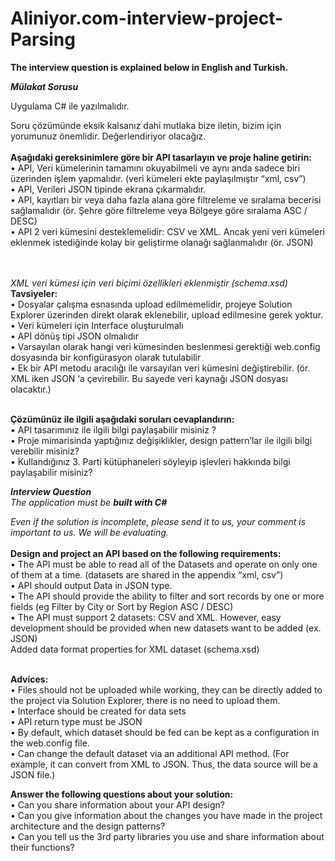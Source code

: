 # Aliniyor.com-interview-project-Parsing

****The interview question is explained below in English and Turkish.****




***Mülakat Sorusu***

Uygulama C# ile yazılmalıdır.

Soru çözümünde eksik kalsanız dahi mutlaka bize iletin, bizim için yorumunuz önemlidir. Değerlendiriyor olacağız.
<br/>
<br/>
**Aşağıdaki gereksinimlere göre bir API tasarlayın ve proje haline getirin:**
<br/>
•	API, Veri kümelerinin tamamını okuyabilmeli ve aynı anda sadece biri üzerinden işlem yapmalıdır. (veri kümeleri ekte paylaşılmıştır “xml, csv”)
<br/>
•	API, Verileri JSON tipinde ekrana çıkarmalıdır.
<br/>
•	API, kayıtları bir veya daha fazla alana göre filtreleme ve sıralama becerisi sağlamalıdır (ör. Şehre göre filtreleme veya Bölgeye göre sıralama ASC / DESC)
<br/>
•	API 2 veri kümesini desteklemelidir: CSV ve XML. Ancak yeni veri kümeleri eklenmek istediğinde kolay bir geliştirme olanağı sağlanmalıdır (ör. JSON)
<br/>
<br/>
<br/>

*XML veri kümesi için veri biçimi özellikleri eklenmiştir (schema.xsd)*
<br/>
**Tavsiyeler:**
<br/>
•	Dosyalar çalışma esnasında upload edilmemelidir, projeye Solution Explorer üzerinden direkt olarak eklenebilir, upload edilmesine gerek yoktur.
<br/>
•	Veri kümeleri için Interface oluşturulmalı
<br/>
•	API dönüş tipi JSON olmalıdır
<br/>
•	Varsayılan olarak hangi veri kümesinden beslenmesi gerektiği web.config dosyasında bir konfigürasyon olarak tutulabilir
<br/>
•	Ek bir API metodu aracılığı ile varsayılan veri kümesini değiştirebilir. (ör. XML iken JSON ‘a çevirebilir. Bu sayede veri kaynağı JSON dosyası olacaktır.)
<br/>
<br/>

**Çözümünüz ile ilgili aşağıdaki soruları cevaplandırın:**
<br/>
•	API tasarımınız ile ilgili bilgi paylaşabilir misiniz ?
<br/>
•	Proje mimarisinda yaptığınız değişiklikler, design pattern’lar ile ilgili bilgi verebilir misiniz?
<br/>
•	Kullandığınız 3. Parti kütüphaneleri söyleyip işlevleri hakkında bilgi paylaşabilir misiniz?
<br/>


***Interview Question***
<br/>
*The application must be **built with C#***
<br/>

*Even if the solution is incomplete, please send it to us, your comment is important to us. We will be evaluating.*
<br/>
<br/>
**Design and project an API based on the following requirements:**
<br/>
• The API must be able to read all of the Datasets and operate on only one of them at a time. (datasets are shared in the appendix “xml, csv”)
<br/>
• API should output Data in JSON type.
<br/>
• The API should provide the ability to filter and sort records by one or more fields (eg Filter by City or Sort by Region ASC / DESC)
<br/>
• The API must support 2 datasets: CSV and XML. However, easy development should be provided when new datasets want to be added (ex. JSON)
<br/>
Added data format properties for XML dataset (schema.xsd)
<br/>
<br/>

**Advices:**
<br/>
• Files should not be uploaded while working, they can be directly added to the project via Solution Explorer, there is no need to upload them.
<br/>
• Interface should be created for data sets
<br/>
• API return type must be JSON
<br/>
• By default, which dataset should be fed can be kept as a configuration in the web.config file.
<br/>
• Can change the default dataset via an additional API method. (For example, it can convert from XML to JSON. Thus, the data source will be a JSON file.)
<br/>

**Answer the following questions about your solution:**
<br/>
• Can you share information about your API design?
<br/>
• Can you give information about the changes you have made in the project architecture and the design patterns?
<br/>
• Can you tell us the 3rd party libraries you use and share information about their functions?

